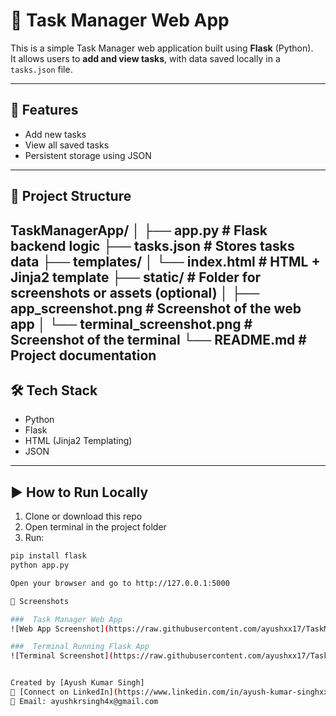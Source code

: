 # 📝 Task Manager Web App

This is a simple Task Manager web application built using **Flask** (Python).  
It allows users to **add and view tasks**, with data saved locally in a `tasks.json` file.

---

## 🚀 Features
- Add new tasks
- View all saved tasks
- Persistent storage using JSON

---

## 📂 Project Structure
TaskManagerApp/
│
├── app.py # Flask backend logic
├── tasks.json # Stores tasks data
├── templates/
│ └── index.html # HTML + Jinja2 template
├── static/ # Folder for screenshots or assets (optional)
│ ├── app_screenshot.png # Screenshot of the web app
│ └── terminal_screenshot.png # Screenshot of the terminal
└── README.md # Project documentation
---

## 🛠️ Tech Stack
- Python
- Flask
- HTML (Jinja2 Templating)
- JSON

---

## ▶️ How to Run Locally

1. Clone or download this repo  
2. Open terminal in the project folder  
3. Run:

```bash
pip install flask
python app.py

Open your browser and go to http://127.0.0.1:5000

📸 Screenshots

###  Task Manager Web App
![Web App Screenshot](https://raw.githubusercontent.com/ayushxx17/TaskManagerApp/main/static/app_screenshot.png.png)

###  Terminal Running Flask App
![Terminal Screenshot](https://raw.githubusercontent.com/ayushxx17/TaskManagerApp/main/static/terminal_screenshot.png.png)


Created by [Ayush Kumar Singh]  
🔗 [Connect on LinkedIn](https://www.linkedin.com/in/ayush-kumar-singhxx)  
📧 Email: ayushkrsingh4x@gmail.com
